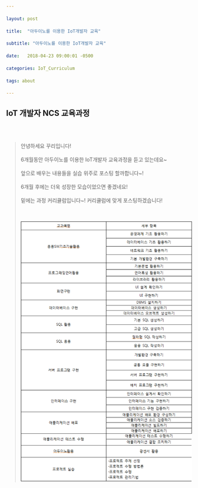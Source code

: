 ```yaml
---

layout: post

title:  "아두이노를 이용한 IoT개발자 교육"

subtitle: "아두이노를 이용한 IoT개발자 교육"

date:   2018-04-23 09:00:01 -0500

categories: IoT_Curriculum

tags: about

---
```


## IoT 개발자 NCS 교육과정
<br>
<br>

>안녕하세요 꾸리입니다!
><br>
><br>
>6개월동안 아두이노를 이용한 IoT개발자 교육과정을 듣고 있는데요~
><br>
><br>
>앞으로 배우는 내용들을 실습 위주로 포스팅 할까합니다~!
><br>
><br>
>6개월 후에는 더욱 성장한 모습이었으면 좋겠네요!
><br>
><br>
>밑에는 과정 커리큘럼입니다~! 커리큘럼에 맞게 포스팅하겠습니다!
><br>
><br>
><br>
>
>![image](/image/IoT_image/IoT_img_00.png)



